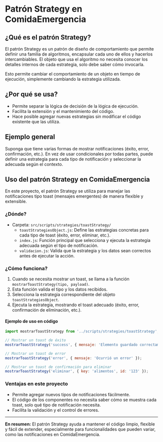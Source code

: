 # Patrón Strategy en ComidaEmergencia

## ¿Qué es el patrón Strategy?

El patrón Strategy es un patrón de diseño de comportamiento que permite definir una familia de algoritmos, encapsular cada uno de ellos y hacerlos intercambiables. El objeto que usa el algoritmo no necesita conocer los detalles internos de cada estrategia, solo debe saber cómo invocarla.

Esto permite cambiar el comportamiento de un objeto en tiempo de ejecución, simplemente cambiando la estrategia utilizada.

## ¿Por qué se usa?

- Permite separar la lógica de decisión de la lógica de ejecución.
- Facilita la extensión y el mantenimiento del código.
- Hace posible agregar nuevas estrategias sin modificar el código existente que las utiliza.

## Ejemplo general

Suponga que tiene varias formas de mostrar notificaciones (éxito, error, confirmación, etc.). En vez de usar condicionales por todas partes, puede definir una estrategia para cada tipo de notificación y seleccionar la adecuada según el contexto.

## Uso del patrón Strategy en ComidaEmergencia

En este proyecto, el patrón Strategy se utiliza para manejar las notificaciones tipo toast (mensajes emergentes) de manera flexible y extensible.

### ¿Dónde?

- Carpeta: `src/scripts/strategies/toastStrategy/`
  - `toastStrategiesObject.js`: Define las estrategias concretas para cada tipo de toast (éxito, error, eliminar, etc.).
  - `index.js`: Función principal que selecciona y ejecuta la estrategia adecuada según el tipo de notificación.
  - `validacion.js`: Valida que la estrategia y los datos sean correctos antes de ejecutar la acción.

### ¿Cómo funciona?

1. Cuando se necesita mostrar un toast, se llama a la función `mostrarToastStrategy(tipo, payload)`.
2. Esta función valida el tipo y los datos recibidos.
3. Selecciona la estrategia correspondiente del objeto `toastStrategiesObject`.
4. Ejecuta la estrategia, mostrando el toast adecuado (éxito, error, confirmación de eliminación, etc.).

#### Ejemplo de uso en código

```js
import mostrarToastStrategy from '../scripts/strategies/toastStrategy';

// Mostrar un toast de éxito
mostrarToastStrategy('success', { mensaje: 'Elemento guardado correctamente' });

// Mostrar un toast de error
mostrarToastStrategy('error', { mensaje: 'Ocurrió un error' });

// Mostrar un toast de confirmación para eliminar
mostrarToastStrategy('eliminar', { key: 'alimentos', id: '123' });
```

### Ventajas en este proyecto

- Permite agregar nuevos tipos de notificaciones fácilmente.
- El código de los componentes no necesita saber cómo se muestra cada toast, solo qué tipo de notificación necesita.
- Facilita la validación y el control de errores.

---

**En resumen:** El patrón Strategy ayuda a mantener el código limpio, flexible y fácil de extender, especialmente para funcionalidades que pueden variar, como las notificaciones en ComidaEmergencia.
